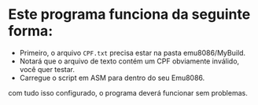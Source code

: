 # Este programa funciona da seguinte forma:
- Primeiro, o arquivo ```CPF.txt``` precisa estar na pasta emu8086/MyBuild.
- Notará que o arquivo de texto contém um CPF obviamente inválido, você quer testar.
- Carregue o script em ASM para dentro do seu Emu8086.

com tudo isso configurado, o programa deverá funcionar sem problemas.
